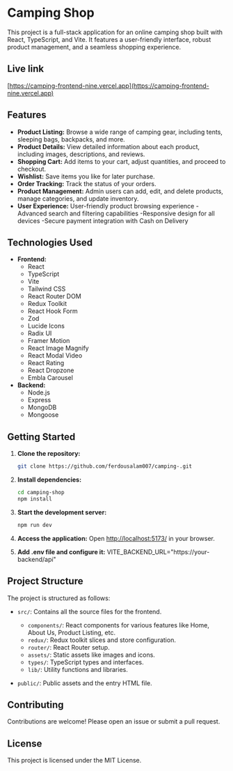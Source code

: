 # Camping Shop

This project is a full-stack application for an online camping shop built with React, TypeScript, and Vite. It features a user-friendly interface, robust product management, and a seamless shopping experience.

## Live link

[https://camping-frontend-nine.vercel.app](https://camping-frontend-nine.vercel.app) 


## Features

- **Product Listing:** Browse a wide range of camping gear, including tents, sleeping bags, backpacks, and more.
- **Product Details:** View detailed information about each product, including images, descriptions, and reviews.
- **Shopping Cart:** Add items to your cart, adjust quantities, and proceed to checkout.
- **Wishlist:** Save items you like for later purchase.
- **Order Tracking:** Track the status of your orders.
- **Product Management:** Admin users can add, edit, and delete products, manage categories, and update inventory.
- **User Experience:** User-friendly product browsing experience
-Advanced search and filtering capabilities
-Responsive design for all devices
-Secure payment integration with Cash on Delivery

## Technologies Used

- **Frontend:**
    - React
    - TypeScript
    - Vite
    - Tailwind CSS
    - React Router DOM
    - Redux Toolkit
    - React Hook Form
    - Zod
    - Lucide Icons
    - Radix UI
    - Framer Motion
    - React Image Magnify
    - React Modal Video
    - React Rating
    - React Dropzone
    - Embla Carousel
- **Backend:**
    - Node.js
    - Express
    - MongoDB
    - Mongoose

## Getting Started

1. **Clone the repository:**
   ```bash
   git clone https://github.com/ferdousalam007/camping-.git
   ```

2. **Install dependencies:**
   ```bash
   cd camping-shop
   npm install
   ```

3. **Start the development server:**
   ```bash
   npm run dev
   ```

4. **Access the application:**
   Open [http://localhost:5173/](http://localhost:5173/) in your browser.
   
5. **Add .env file and configure it:** VITE_BACKEND_URL="https://your-backend/api"
## Project Structure

The project is structured as follows:

- `src/`: Contains all the source files for the frontend.
  - `components/`: React components for various features like Home, About Us, Product Listing, etc.
  - `redux/`: Redux toolkit slices and store configuration.
  - `router/`: React Router setup.
  - `assets/`: Static assets like images and icons.
  - `types/`: TypeScript types and interfaces.
  - `lib/`: Utility functions and libraries.

- `public/`: Public assets and the entry HTML file.


## Contributing

Contributions are welcome! Please open an issue or submit a pull request.

## License

This project is licensed under the MIT License.